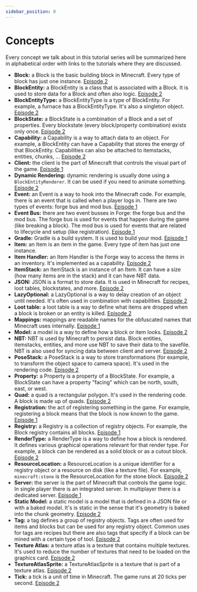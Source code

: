 ```yaml
---
sidebar_position: 0
---
```


# Concepts

Every concept we talk about in this tutorial series will be summarized here in alphabetical
order with links to the tutorials where they are discussed.

* **Block:** a Block is the basic building block in Minecraft. Every type of block has just one instance. [Episode 2](./ep2.md)
* **BlockEntity:** a BlockEntity is a class that is associated with a Block. It is used to store data for a Block and often also logic. [Episode 2](./ep2.md)
* **BlockEntityType:** a BlockEntityType is a type of BlockEntity. For example, a furnace has a BlockEntityType. It's also a singleton object. [Episode 2](./ep2.md)
* **BlockState:** a BlockState is a combination of a Block and a set of properties. Every blockstate (every block/property combination) exists only once. [Episode 2](./ep2.md)
* **Capability:** a Capability is a way to attach data to an object. For example, a BlockEntity can have a Capability that stores the energy of that BlockEntity. Capabilities can also be attached to itemstacks, entities, chunks, ... [Episode 2](./ep2.md)
* **Client:** the client is the part of Minecraft that controls the visual part of the game. [Episode 1](./ep1.md)
* **Dynamic Rendering:** dynamic rendering is usually done using a `BlockEntityRenderer`. It can be used if you need to animate something. [Episode 2](./ep2.md)
* **Event:** an Event is a way to hook into the Minecraft code. For example, there is an event that is called when a player logs in. There are two types of events: forge bus and mod bus. [Episode 1](./ep1.md)
* **Event Bus:** there are two event busses in Forge: the forge bus and the mod bus. The forge bus is used for events that happen during the game (like breaking a block). The mod bus is used for events that are related to lifecycle and setup (like registration). [Episode 1](./ep1.md)
* **Gradle:** Gradle is a build system. It is used to build your mod. [Episode 1](./ep1.md)
* **Item:** an Item is an item in the game. Every type of item has just one instance.
* **Item Handler:** an Item Handler is the Forge way to access the items in an inventory. It's implemented as a capability. [Episode 2](./ep2.md)
* **ItemStack:** an ItemStack is an instance of an Item. It can have a size (how many items are in the stack) and it can have NBT data.
* **JSON:** JSON is a format to store data. It is used in Minecraft for recipes, loot tables, blockstates, and more. [Episode 2](./ep2.md)
* **LazyOptional:** a LazyOptional is a way to delay creation of an object until needed. It's often used in combination with capabilities. [Episode 2](./ep2.md)
* **Loot table:** a loot table is a way to define what items are dropped when a block is broken or an entity is killed. [Episode 2](./ep2.md)
* **Mappings:** mappings are readable names for the obfuscated names that Minecraft uses internally. [Episode 1](./ep1.md)
* **Model:** a model is a way to define how a block or item looks. [Episode 2](./ep2.md)
* **NBT:** NBT is used by Minecraft to persist data. Block entities, itemstacks, entities, and more use NBT to save their data to the savefile. NBT is also used for syncing data between client and server. [Episode 2](./ep2.md)
* **PoseStack:** a PoseStack is a way to store transformations (for example, to transform the object space to camera space). It's used in the rendering code. [Episode 2](./ep2.md)
* **Property:** a Property is a property of a BlockState. For example, a BlockState can have a property "facing" which can be north, south, east, or west.
* **Quad:** a quad is a rectangular polygon. It's used in the rendering code. A block is made up of quads. [Episode 2](./ep2.md)
* **Registration:** the act of registering something in the game. For example, registering a block means that the block is now known to the game. [Episode 1](./ep1.md)
* **Registry:** a Registry is a collection of registry objects. For example, the Block registry contains all blocks. [Episode 1](./ep1.md)
* **RenderType:** a RenderType is a way to define how a block is rendered. It defines various graphical operations relevant for that render type. For example, a block can be rendered as a solid block or as a cutout block. [Episode 2](./ep2.md)
* **ResourceLocation:** a ResourceLocation is a unique identifier for a registry object or a resource on disk (like a texture file). For example, `minecraft:stone` is the ResourceLocation for the stone block. [Episode 2](./ep2.md)
* **Server:** the server is the part of Minecraft that controls the game logic. In single player there is an integrated server. In multiplayer there is a dedicated server. [Episode 1](./ep1.md)
* **Static Model:** a static model is a model that is defined in a JSON file or with a baked model. It's is static in the sense that it's geometry is baked into the chunk geometry. [Episode 2](./ep2.md)
* **Tag:** a tag defines a group of registry objects. Tags are often used for items and blocks but can be used for any registry object. Common uses for tags are recipes but there are also tags that specify if a block can be mined with a certain type of tool. [Episode 2](./ep2.md)
* **Texture Atlas:** a texture atlas is a texture that contains multiple textures. It's used to reduce the number of textures that need to be loaded on the graphics card. [Episode 2](./ep2.md)
* **TextureAtlasSprite:** a TextureAtlasSprite is a texture that is part of a texture atlas. [Episode 2](./ep2.md)
* **Tick:** a tick is a unit of time in Minecraft. The game runs at 20 ticks per second. [Episode 2](./ep2.md)
 